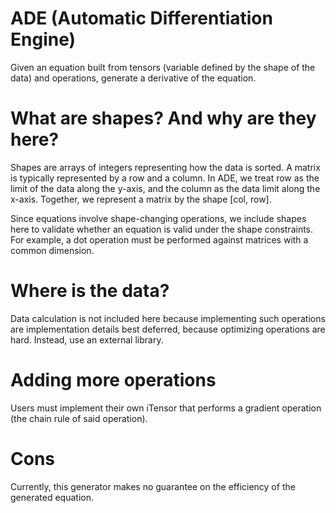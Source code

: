 # ADE (Automatic Differentiation Engine)

Given an equation built from tensors (variable defined by the shape of the data) and operations, generate a derivative of the equation.

# What are shapes? And why are they here?

Shapes are arrays of integers representing how the data is sorted. A matrix is typically represented by a row and a column. In ADE, we treat row as the limit of the data along the y-axis, and the column as the data limit along the x-axis. Together, we represent a matrix by the shape [col, row].

Since equations involve shape-changing operations, we include shapes here to validate whether an equation is valid under the shape constraints. For example, a dot operation must be performed against matrices with a common dimension.

# Where is the data?

Data calculation is not included here because implementing such operations are implementation details best deferred, because optimizing operations are hard. Instead, use an external library.

# Adding more operations

Users must implement their own iTensor that performs a gradient operation (the chain rule of said operation).

# Cons

Currently, this generator makes no guarantee on the efficiency of the generated equation.
